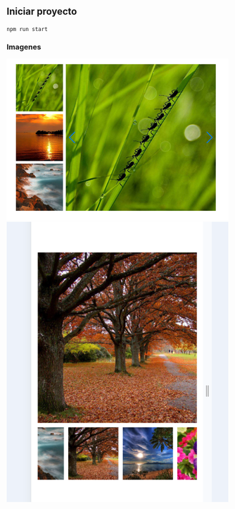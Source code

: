 ## Iniciar proyecto

`npm run start`

### Imagenes
![preview 1](./img/swiper-1.png)
![preview 2](./img/swiper-2.png)